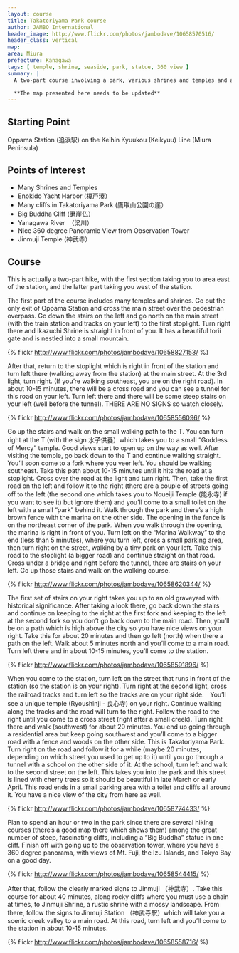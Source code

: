 ```yaml
---
layout: course
title: Takatoriyama Park course
author: JAMBO International
header_image: http://www.flickr.com/photos/jambodave/10658570516/
header_class: vertical
map:
area: Miura
prefecture: Kanagawa
tags: [ temple, shrine, seaside, park, statue, 360 view ]
summary: |
  A two-part course involving a park, various shrines and temples and a 360 degree view. 

  **The map presented here needs to be updated**
---
```


## Starting Point ##

Oppama Station (追浜駅) on the Keihin Kyuukou (Keikyuu) Line (Miura Peninsula)

## Points of Interest ##

 - Many Shrines and Temples
 - Enokido Yacht Harbor (榎戸湊）
 - Many cliffs in Takatoriyama Park (鷹取山公園の崖）
 - Big Buddha Cliff (磨崖仏）
 - Yanagawa River　（梁川）
 - Nice 360 degree Panoramic View from Observation Tower
 - Jinmuji Temple (神武寺）

## Course ##

This is actually a two-part hike, with the first section taking you to area east of the station, and the latter part taking you west of the station.

The first part of the course includes many temples and shrines.  Go out the only exit of Oppama Station and cross the main street over the pedestrian overpass.  Go down the stairs on the left and go north  on the main street (with the train station and tracks on your left) to the first stoplight.  Turn right there and Ikazuchi Shrine is straight in front of you.  It has a beautiful torii gate and is nestled into a small mountain. 

{% flickr http://www.flickr.com/photos/jambodave/10658827153/ %}

After that, return to the stoplight which is right in front of the station and turn left there (walking away from the station) at the main street.  At the 3rd light, turn right.  (If you’re walking southeast, you are on the right road).  In about 10-15 minutes, there will be a cross road and you can see a tunnel for this road on your left.  Turn left there and there will be some steep stairs on your left (well before the tunnel).  THERE ARE NO SIGNS so watch closely. 

{% flickr http://www.flickr.com/photos/jambodave/10658556096/ %}

Go up the stairs and walk on the small walking path to the T.  You can turn right at the T (with the sign 水子供養）which takes you to a small “Goddess of Mercy” temple.  Good views start to open up on the way as well.  After visiting the temple, go back down to the T and continue walking straight.  You’ll soon come to a fork where you veer left.  You should be walking southeast.  Take this path about 10-15 minutes until it hits the road at a stoplight.  Cross over the road at the light and turn right.  Then, take the first road on the left and follow it to the right (there are a couple of streets going off to the left (the second one which takes you to Noueiji Temple (能永寺) if you want to see it) but ignore them) and you’ll come to a small toilet on the left with a small “park” behind it.  Walk through the park and there’s a high brown fence with the marina on the other side.  The opening in the fence is on the northeast corner of the park.  When you walk through the opening, the marina is right in front of you.  Turn left on the “Marina Walkway” to the end (less than 5 minutes), where you turn left, cross a small parking area, then turn right on the street, walking by a tiny park on your left.  Take this road to the stoplight (a bigger road) and continue straight on that road.  Cross under a bridge and right before the tunnel, there are stairs on your left.  Go up those stairs and walk on the walking course.  

{% flickr http://www.flickr.com/photos/jambodave/10658620344/ %}

The first set of stairs on your right takes you up to an old graveyard with historical significance.  After taking a look there, go back down the stairs and continue on keeping to the right at the first fork and keeping to the left at the second fork so you don’t go back down to the main road.  Then, you’ll be on a path which is high above the city so you have nice views on your right.  Take this for about 20 minutes and then go left (north) when there a path on the left.  Walk about 5 minutes north and you’ll come to a main road.  Turn left there and in about 10-15 minutes, you’ll come to the station.  

{% flickr http://www.flickr.com/photos/jambodave/10658591896/ %}

When you come to the station, turn left on the street that runs in front of the station (so the station is on your right).  Turn right at the second light, cross the railroad tracks and turn left so the tracks are on your right side.　You’ll see a unique temple  (Ryoushinji - 良心寺) on your right.  Continue walking along the tracks and the road will turn to the right.  Follow the road to the right until you come to a cross street (right after a small creek).  Turn right there and walk (southwest) for about 20 minutes.  You end up going through a residential area but keep going southwest and you’ll come to a bigger road with a fence and woods on the other side.  This is Takatoriyama Park.  Turn right on the road and follow it for a while (maybe 20 minutes, depending on which street you used to get up to it) until you go through a tunnel with a school on the other side of it.  At the school, turn left and walk to the second street on the left.  This takes you into the park and this street is lined with cherry trees so it should be beautiful in late March or early April.  This road ends in a small parking area with a toilet and cliffs all around it.  You have a nice view of the city from here as well.  

{% flickr http://www.flickr.com/photos/jambodave/10658774433/ %}

Plan to spend an hour or two in the park since there are several hiking courses (there’s a good map there which shows them) among the great number of steep, fascinating cliffs, including a “Big Buddha” statue in one cliff.  Finish off with going up to the observation tower, where you have a 360 degree panorama, with views of Mt. Fuji, the Izu Islands, and Tokyo Bay on a good day.  

{% flickr http://www.flickr.com/photos/jambodave/10658544415/ %}

After that, follow the clearly marked signs to Jinmuji （神武寺）.  Take this course for about 40 minutes, along rocky cliffs where you must use a chain at times, to Jinmuji Shrine, a rustic shrine with a mossy landscape.  From there, follow the signs to Jinmuji Station （神武寺駅）which will take you a scenic creek valley to a main road.  At this road, turn left and you’ll come to the station in about 10-15 minutes. 

{% flickr http://www.flickr.com/photos/jambodave/10658558716/ %}
